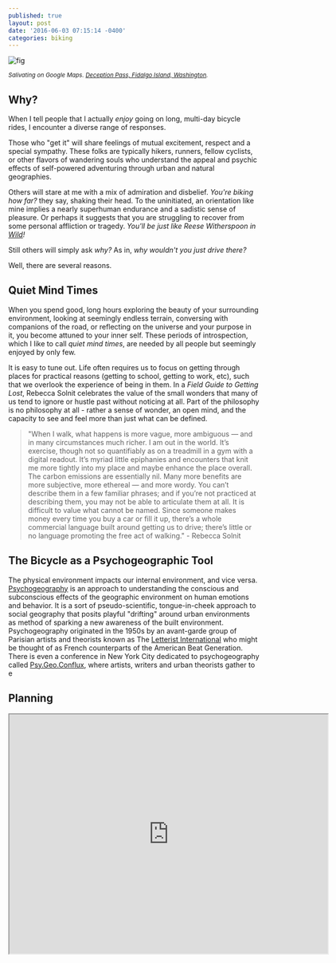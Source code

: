 ```yaml
---
published: true
layout: post
date: '2016-06-03 07:15:14 -0400'
categories: biking
---
```


![fig](http://i.imgur.com/ircqmIm.png)

<sub>*Salivating on Google Maps. [Deception Pass, Fidalgo Island, Washington](https://goo.gl/maps/qyHwe93xyzT2).*</sub>

## Why?
When I tell people that I actually *enjoy* going on long, multi-day bicycle rides, I encounter a diverse range of responses. 

Those who "get it" will share feelings of mutual excitement, respect and a special sympathy. These folks are typically hikers, runners, fellow cyclists, or other flavors of wandering souls who understand the appeal and psychic effects of self-powered adventuring through urban and natural geographies.

Others will stare at me with a mix of admiration and disbelief. *You're biking how far?* they say, shaking their head. To the uninitiated, an orientation like mine implies a nearly superhuman endurance and a sadistic sense of pleasure. Or perhaps it suggests that you are struggling to recover from some personal affliction or tragedy. *You'll be just like Reese Witherspoon in [Wild](http://www.imdb.com/title/tt2305051/)!*

Still others will simply ask *why?* As in, *why wouldn't you just drive there?*

Well, there are several reasons.

## Quiet Mind Times
When you spend good, long hours exploring the beauty of your surrounding environment, looking at seemingly endless terrain, conversing with companions of the road, or reflecting on the universe and your purpose in it, you become attuned to your inner self. These periods of introspection, which I like to call *quiet mind times*, are needed by all people but seemingly enjoyed by only few. 

It is easy to tune out. Life often requires us to focus on getting through places for practical reasons (getting to school, getting to work, etc), such that we overlook the experience of being in them. In a *Field Guide to Getting Lost*, Rebecca Solnit celebrates the value of the small wonders that many of us tend to ignore or hustle past without noticing at all. Part of the philosophy is no philosophy at all - rather a sense of wonder, an open mind, and the capacity to see and feel more than just what can be defined.

> "When I walk, what happens is more vague, more ambiguous — and in many circumstances much richer. I am out in the world. It’s exercise, though not so quantifiably as on a treadmill in a gym with a digital readout. It’s myriad little epiphanies and encounters that knit me more tightly into my place and maybe enhance the place overall. The carbon emissions are essentially nil. Many more benefits are more subjective, more ethereal — and more wordy. You can’t describe them in a few familiar phrases; and if you’re not practiced at describing them, you may not be able to articulate them at all. It is difficult to value what cannot be named. Since someone makes money every time you buy a car or fill it up, there’s a whole commercial language built around getting us to drive; there’s little or no language promoting the free act of walking." - Rebecca Solnit

## The Bicycle as a Psychogeographic Tool
The physical environment impacts our internal environment, and vice versa. [Psychogeography](https://en.wikipedia.org/wiki/Psychogeography) is an approach to understanding the conscious and subconscious effects of the geographic environment on human emotions and behavior. It is a sort of pseudo-scientific, tongue-in-cheek approach to social geography that posits playful "drifting" around urban environments as method of sparking a new awareness of the built environment. Psychogeography originated in the 1950s by an avant-garde group of Parisian artists and theorists known as The [Letterist International](https://en.wikipedia.org/wiki/Letterist_International) who might be thought of as French counterparts of the American Beat Generation. There is even a conference in New York City dedicated to psychogeography called [Psy.Geo.Conflux](http://confluxfestival.org/schedule/), where artists, writers and urban theorists gather to e





## Planning

<iframe src="https://www.google.com/maps/d/u/1/embed?mid=1ELysbd_HcyENvsuK5auBFbFpwZ0" width="640" height="480"></iframe>












